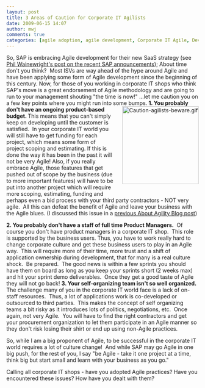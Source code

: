 ```yaml
---
layout: post
title: 3 Areas of Caution for Corporate IT Agilists
date: 2009-06-15 14:07
author: mwj
comments: true
categories: [agile adoption, agile development, Corporate IT Agile, Dev Zone, Enterprise IT Agile, outsystems, SAP]
---
```

So, SAP is embracing Agile development for their new SaaS strategy (see <a href="http://blogs.zdnet.com/SAAS/?p=783">Phil Wainewright's post on the recent SAP announcements</a>); About time don't you think?  Most ISVs are way ahead of the hype around Agile and have been applying some form of Agile development since the beginning of this century. Now, for those of you working in corporate IT shops who think SAP's move is a great endorsement of Agile methodology and are going to run to your management shouting "the time is now!" ...let me caution you on a few key points where you might run into some bumps.<!--more-->
<span class="mt-enclosure mt-enclosure-image" style="display: inline;"><img class="mt-image-right" style="margin: 0pt 0pt 20px 20px; float: right;" alt="Caution-agilists-beware.gif" src="https://www.outsystems.com/blog/wp-content/uploads/2009/06/Caution-agilists-beware2.gif" width="200" height="204" /></span>
<b>1. You probably don't have an ongoing product-based budget. </b>This means that you can't simply keep on developing until the customer is satisfied.  In your corporate IT world you will still have to get funding for each project, which means some form of project scoping and estimating. If this is done the way it has been in the past it will not be very Agile! Also, if you really embrace Agile, those features that get pushed out of scope by the business (due to more important features) will have to be put into another project which will require more scoping, estimating, funding and perhaps even a bid process with your third party contractors - NOT very agile.  All this can defeat the benefit of Agile and leave your business with the Agile blues. (I discussed this issue in a <a href="https://www.outsystems.com/blog/aboutagility/2009/05/getting-approval-funding-for-agile-it-projects---do-we-need-to-change-corporate-culture.html">previous About Agility Blog post</a>)

<b>2. You probably don't have a staff of full time Product Managers.</b>  Of course you don't have product managers in a corporate IT shop.  This role is supported by the business users. Thus, you have to work really hard to change corporate culture and get these business users to play in an Agile way.  This will require more of their time, more trust and a shift of application ownership during development, that for many is a real culture shock.  Be prepared.  The good news is within a few sprints you should have them on board as long as you keep your sprints short (2 weeks max) and hit your sprint demo deliverables.  Once they get a good taste of Agile they will not go back!
<b>
3. Your self-organizing team isn't so well organized. </b>The challenge many of you in the corporate IT world face is a lack of on-staff resources.  Thus, a lot of applications work is co-developed or outsourced to third parties.  This makes the concept of self organizing teams a bit risky as it introduces lots of politics, negotiations, etc.  Once again, not very Agile.  You will have to find the right contractors and get your procurement organization to let them participate in an Agile manner so they don't risk losing their shirt or end up using non-Agile practices.

So, while I am a big proponent of Agile, to be successful in the corporate IT world requires a lot of culture change!  And while SAP may go Agile in one big push, for the rest of you, I say "be Agile - take it one project at a time, think big but start small and learn with your business as you go."

Calling all corporate IT shops - have you adopted Agile practices? Have you encountered these issues? How have you dealt with them?
